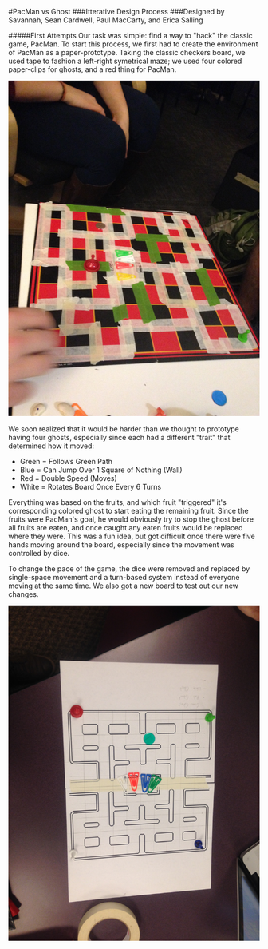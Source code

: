 #PacMan vs Ghost
###Itterative Design Process
###Designed by Savannah, Sean Cardwell, Paul MacCarty, and Erica Salling

#####First Attempts
Our task was simple: find a way to "hack" the classic game, PacMan. To start this process, we first had to create the environment of PacMan as a paper-prototype. Taking the classic checkers board, we used tape to fashion a left-right symetrical maze; we used four colored paper-clips for ghosts, and a red thing for PacMan. 

![Take1](Take1.JPG)

We soon realized that it would be harder than we thought to prototype having four ghosts, especially since each had a different "trait" that determined how it moved:

* Green = Follows Green Path
* Blue = Can Jump Over 1 Square of Nothing (Wall)
* Red = Double Speed (Moves)
* White = Rotates Board Once Every 6 Turns

Everything was based on the  fruits, and which fruit "triggered" it's corresponding colored ghost to start eating the remaining fruit. Since the fruits were PacMan's goal, he would obviously try to stop the ghost before all fruits are eaten, and once caught any eaten fruits would be replaced where they were. This was a fun idea, but got difficult once there were five hands moving around the board, especially since the movement was controlled by dice. 

To change the pace of the game, the dice were removed and replaced by single-space movement and a turn-based system instead of everyone moving at the same time. We also got a new board to test out our new changes. 

![Take1](Take2.jpg)



